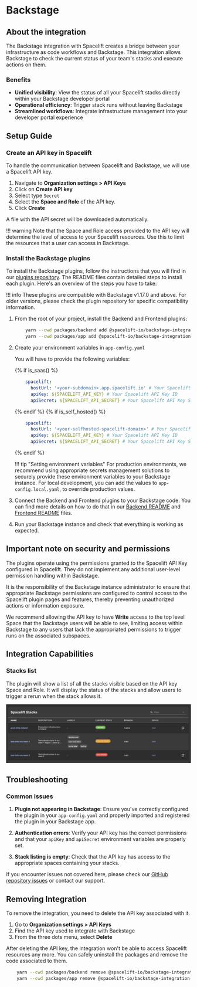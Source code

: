 # Backstage

## About the integration

The Backstage integration with Spacelift creates a bridge between your infrastructure as code workflows and Backstage.
This integration allows Backstage to check the current status of your team's stacks and execute actions on them.

### Benefits

- **Unified visibility**: View the status of all your Spacelift stacks directly within your Backstage developer portal
- **Operational efficiency**: Trigger stack runs without leaving Backstage
- **Streamlined workflows**: Integrate infrastructure management into your developer portal experience

## Setup Guide

### Create an API key in Spacelift

To handle the communication between Spacelift and Backstage, we will use a Spacelift API key.

1. Navigate to **Organization settings > API Keys**
2. Click on **Create API key**
3. Select type `Secret`
4. Select the **Space and Role** of the API key.
5. Click **Create**

A file with the API secret will be downloaded automatically.

!!! warning
    Note that the Space and Role access provided to the API key will determine the level of access to your Spacelift resources. Use this to limit the resources that a user can access in Backstage.

### Install the Backstage plugins

To install the Backstage plugins, follow the instructions that you will find in our [plugins repository](https://github.com/spacelift-io/backstage-plugins). The README files contain detailed steps to install each plugin. Here's an overview of the steps you have to take:

!!! info
    These plugins are compatible with Backstage v1.17.0 and above. For older versions, please check the plugin repository for specific compatibility information.

1. From the root of your project, install the Backend and Frontend plugins:

    ```sh
        yarn --cwd packages/backend add @spacelift-io/backstage-integration-backend
        yarn --cwd packages/app add @spacelift-io/backstage-integration-frontend
    ```

2. Create your environment variables in `app-config.yaml`

    You will have to provide the following variables:

    {% if is_saas() %}

    ```yaml
        spacelift:
          hostUrl: '<your-subdomain>.app.spacelift.io' # Your Spacelift instance URL (WITHOUT https://)
          apiKey: ${SPACELIFT_API_KEY} # Your Spacelift API Key ID
          apiSecret: ${SPACELIFT_API_SECRET} # Your Spacelift API Key Secret
    ```

    {% endif %}
    {% if is_self_hosted() %}

    ```yaml
        spacelift:
          hostUrl: '<your-selfhosted-spacelift-domain>' # Your Spacelift instance URL (WITHOUT https://)
          apiKey: ${SPACELIFT_API_KEY} # Your Spacelift API Key ID
          apiSecret: ${SPACELIFT_API_SECRET} # Your Spacelift API Key Secret
    ```

    {% endif %}

    !!! tip "Setting environment variables"
        For production environments, we recommend using appropriate secrets management solutions to securely provide these environment variables to your Backstage instance. For local development, you can add the values to `app-config.local.yaml`, to override production values.

3. Connect the Backend and Frontend plugins to your Backstage code.
    You can find more details on how to do that in our [Backend README](https://github.com/spacelift-io/backstage-plugins/blob/main/packages/spacelift-io-backend/README.md) and [Frontend README](https://github.com/spacelift-io/backstage-plugins/blob/main/packages/spacelift-io-frontend/README.md) files.

4. Run your Backstage instance and check that everything is working as expected.

## Important note on security and permissions

The plugins operate using the permissions granted to the Spacelift API Key configured in Spacelift. They do not implement any additional user-level permission handling within Backstage.

It is the responsibility of the Backstage instance administrator to ensure that appropriate Backstage permissions are configured to control access to the Spacelift plugin pages and features, thereby preventing unauthorized actions or information exposure.

We recommend allowing the API key to have **Write** access to the top level Space that the Backstage users will be able to see, limiting access within Backstage to any users that lack the appropriated permissions to trigger runs on the associated subspaces.

## Integration Capabilities

### Stacks list

The plugin will show a list of all the stacks visible based on the API key Space and Role. It will display the status of the stacks and allow users to trigger a rerun when the stack allows it.

![](../../assets/screenshots/integrations/external/backstage-integration-plugin.png)

## Troubleshooting

### Common issues

1. **Plugin not appearing in Backstage**: Ensure you've correctly configured the plugin in your `app-config.yaml` and properly imported and registered the plugin in your Backstage app.

2. **Authentication errors**: Verify your API key has the correct permissions and that your `apiKey` and `apiSecret` environment variables are properly set.

3. **Stack listing is empty**: Check that the API key has access to the appropriate spaces containing your stacks.

If you encounter issues not covered here, please check our [GitHub repository issues](https://github.com/spacelift-io/backstage-plugins/issues) or contact our support.

## Removing Integration

To remove the integration, you need to delete the API key associated with it.

1. Go to **Organization settings > API Keys**
2. Find the API key used to integrate with Backstage
3. From the three dots menu, select **Delete**

After deleting the API key, the integration won't be able to access Spacelift resources any more.
You can safely uninstall the packages and remove the code associated to them.

```sh
    yarn --cwd packages/backend remove @spacelift-io/backstage-integration-backend
    yarn --cwd packages/app remove @spacelift-io/backstage-integration-frontend
```
